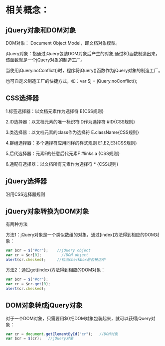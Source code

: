 # 相关概念：

##  **jQuery对象和DOM对象**

DOM对象： Document Object Model，即文档对象模型。

jQuery对象：指通过jQuery包装DOM对象后产生的对象,通过$()函数制造出来，该函数就是一个jQuery对象的制造工厂。

当使用jQuery.noConflict()时，程序将jQuery()函数作为jQuery对象的制造工厂。

也可自定义制造工厂的快捷方式，如：var $j = jQuery.noConflict();

## **CSS选择器**

1.标签选择器：以文档元素作为选择符   E{CSS规则}

2.ID选择器：以文档元素的唯一标识符ID作为选择符   #ID{CSS规则}

3.类选择器：以文档元素的class作为选择符   E.className{CSS规则}

4.群组选择器：多个选择符应用同样的样式规则   E1,E2,E3{CSS规则}

5.后代选择器：元素E的任意后代元素F   #links a {CSS规则}

6.通配符选择器：以文档所有元素作为选择符   * {CSS规则}

## **jQuery选择器**

沿用CSS选择器规则

## **jQuery对象转换为DOM对象**

有两种方法

方法1：jQuery对象是一个类似数组的对象，通过[index]方法得到相应的DOM对象：

```javascript
var $cr = $("#cr");    //jQuery object
var cr = $cr[0];         //DOM object
alert(cr.checked);     //检测checkbox是否被选中
```

方法2：通过get(index)方法得到相应的DOM对象：

```javascript
var $cr = $("#cr");
var cr = $cr.get(0);
alert(cr.checked);
```

## DOM对象转成jQuery对象

对于一个DOM对象，只需要用$()把DOM对象包装起来，就可以获得jQuery对象：

```javascript
var cr = document.getElementById("cr");   //DOM对象
var $cr = $(cr);   //jQuery对象
```


